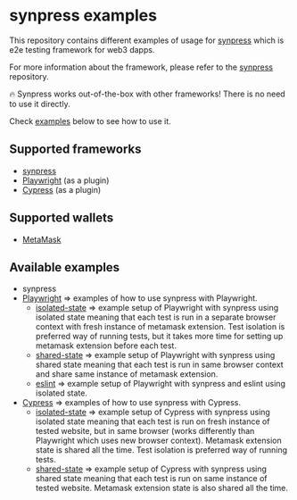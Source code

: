 # synpress examples

This repository contains different examples of usage for [synpress](https://github.com/Synthetixio/synpress) which is e2e testing framework for web3 dapps.

For more information about the framework, please refer to the [synpress](https://github.com/Synthetixio/synpress) repository.

🔥 Synpress works out-of-the-box with other frameworks! There is no need to use it directly.

Check [examples](https://github.com/drptbl/synpress-examples#available-examples) below to see how to use it.

## Supported frameworks

- [synpress](https://github.com/Synthetixio/synpress)
- [Playwright](https://playwright.dev/) (as a plugin)
- [Cypress](https://github.com/cypress-io/cypress) (as a plugin)

## Supported wallets

- [MetaMask](https://metamask.io/)

## Available examples

- synpress
- [Playwright](https://github.com/drptbl/synpress-examples/tree/master/playwright) => examples of how to use synpress with Playwright.
  - [isolated-state](https://github.com/drptbl/synpress-examples/tree/master/playwright/isolated-state) => example setup of Playwright with synpress using isolated state meaning that each test is run in a separate browser context with fresh instance of metamask extension. Test isolation is preferred way of running tests, but it takes more time for setting up metamask extension before each test.
  - [shared-state](https://github.com/drptbl/synpress-examples/tree/master/playwright/shared-state) => example setup of Playwright with synpress using shared state meaning that each test is run in same browser context and share same instance of metamask extension.
  - [eslint](https://github.com/drptbl/synpress-examples/tree/master/playwright/eslint) => example setup of Playwright with synpress and eslint using isolated state.
- [Cypress](https://github.com/drptbl/synpress-examples/tree/master/cypress) => examples of how to use synpress with Cypress.
  - [isolated-state](https://github.com/drptbl/synpress-examples/tree/master/cypress/isolated-state) => example setup of Cypress with synpress using isolated state meaning that each test is run on fresh instance of tested website, but in same browser (works differently than Playwright which uses new browser context). Metamask extension state is shared all the time. Test isolation is preferred way of running tests.
  - [shared-state](https://github.com/drptbl/synpress-examples/tree/master/cypress/shared-state) => example setup of Cypress with synpress using shared state meaning that each test is run on same instance of tested website. Metamask extension state is also shared all the time.
